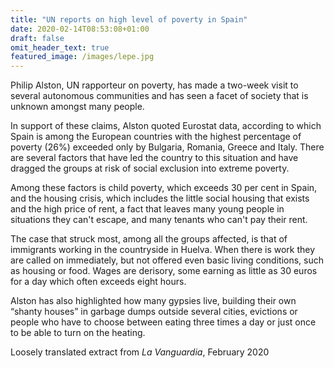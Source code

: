 ```yaml
---
title: "UN reports on high level of poverty in Spain"
date: 2020-02-14T08:53:08+01:00
draft: false
omit_header_text: true
featured_image: /images/lepe.jpg
---
```


Philip Alston, UN rapporteur on poverty, has made a two-week visit to several autonomous communities and has seen a facet of society that is unknown amongst many people.

In support of these claims, Alston quoted Eurostat data, according to which Spain is among the European countries with the highest percentage of poverty (26%) exceeded only by Bulgaria, Romania, Greece and Italy.
There are several factors that have led the country to this situation and have dragged the groups at risk of social exclusion into extreme poverty.

Among these factors is child poverty, which exceeds 30 per cent in Spain, and the housing crisis, which includes the little social housing that exists and the high price of rent, a fact that leaves many young people in situations they can't escape, and many tenants who can't pay their rent.

The case that struck most, among all the groups affected, is that of immigrants working in the countryside in Huelva. When there is work they are called on immediately, but not offered even basic living conditions, such as housing or food. Wages are derisory, some earning as little as 30 euros for a day which often exceeds eight hours.

Alston has also highlighted how many gypsies live, building their own “shanty houses” in garbage dumps outside several cities, evictions or people who have to choose between eating three times a day or just once to be able to turn on the heating.

Loosely translated extract from _La Vanguardia_, February 2020
